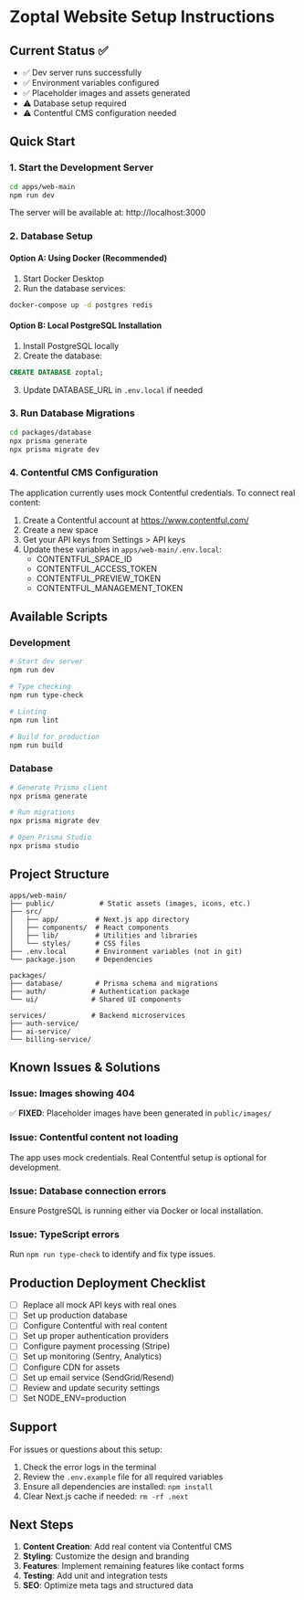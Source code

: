 # Zoptal Website Setup Instructions

## Current Status ✅
- ✅ Dev server runs successfully
- ✅ Environment variables configured
- ✅ Placeholder images and assets generated
- ⚠️ Database setup required
- ⚠️ Contentful CMS configuration needed

## Quick Start

### 1. Start the Development Server
```bash
cd apps/web-main
npm run dev
```
The server will be available at: http://localhost:3000

### 2. Database Setup

#### Option A: Using Docker (Recommended)
1. Start Docker Desktop
2. Run the database services:
```bash
docker-compose up -d postgres redis
```

#### Option B: Local PostgreSQL Installation
1. Install PostgreSQL locally
2. Create the database:
```sql
CREATE DATABASE zoptal;
```
3. Update DATABASE_URL in `.env.local` if needed

### 3. Run Database Migrations
```bash
cd packages/database
npx prisma generate
npx prisma migrate dev
```

### 4. Contentful CMS Configuration

The application currently uses mock Contentful credentials. To connect real content:

1. Create a Contentful account at https://www.contentful.com/
2. Create a new space
3. Get your API keys from Settings > API keys
4. Update these variables in `apps/web-main/.env.local`:
   - CONTENTFUL_SPACE_ID
   - CONTENTFUL_ACCESS_TOKEN
   - CONTENTFUL_PREVIEW_TOKEN
   - CONTENTFUL_MANAGEMENT_TOKEN

## Available Scripts

### Development
```bash
# Start dev server
npm run dev

# Type checking
npm run type-check

# Linting
npm run lint

# Build for production
npm run build
```

### Database
```bash
# Generate Prisma client
npx prisma generate

# Run migrations
npx prisma migrate dev

# Open Prisma Studio
npx prisma studio
```

## Project Structure

```
apps/web-main/
├── public/           # Static assets (images, icons, etc.)
├── src/
│   ├── app/         # Next.js app directory
│   ├── components/  # React components
│   ├── lib/         # Utilities and libraries
│   └── styles/      # CSS files
├── .env.local       # Environment variables (not in git)
└── package.json     # Dependencies

packages/
├── database/        # Prisma schema and migrations
├── auth/           # Authentication package
└── ui/             # Shared UI components

services/           # Backend microservices
├── auth-service/
├── ai-service/
└── billing-service/
```

## Known Issues & Solutions

### Issue: Images showing 404
✅ **FIXED**: Placeholder images have been generated in `public/images/`

### Issue: Contentful content not loading
The app uses mock credentials. Real Contentful setup is optional for development.

### Issue: Database connection errors
Ensure PostgreSQL is running either via Docker or local installation.

### Issue: TypeScript errors
Run `npm run type-check` to identify and fix type issues.

## Production Deployment Checklist

- [ ] Replace all mock API keys with real ones
- [ ] Set up production database
- [ ] Configure Contentful with real content
- [ ] Set up proper authentication providers
- [ ] Configure payment processing (Stripe)
- [ ] Set up monitoring (Sentry, Analytics)
- [ ] Configure CDN for assets
- [ ] Set up email service (SendGrid/Resend)
- [ ] Review and update security settings
- [ ] Set NODE_ENV=production

## Support

For issues or questions about this setup:
1. Check the error logs in the terminal
2. Review the `.env.example` file for all required variables
3. Ensure all dependencies are installed: `npm install`
4. Clear Next.js cache if needed: `rm -rf .next`

## Next Steps

1. **Content Creation**: Add real content via Contentful CMS
2. **Styling**: Customize the design and branding
3. **Features**: Implement remaining features like contact forms
4. **Testing**: Add unit and integration tests
5. **SEO**: Optimize meta tags and structured data